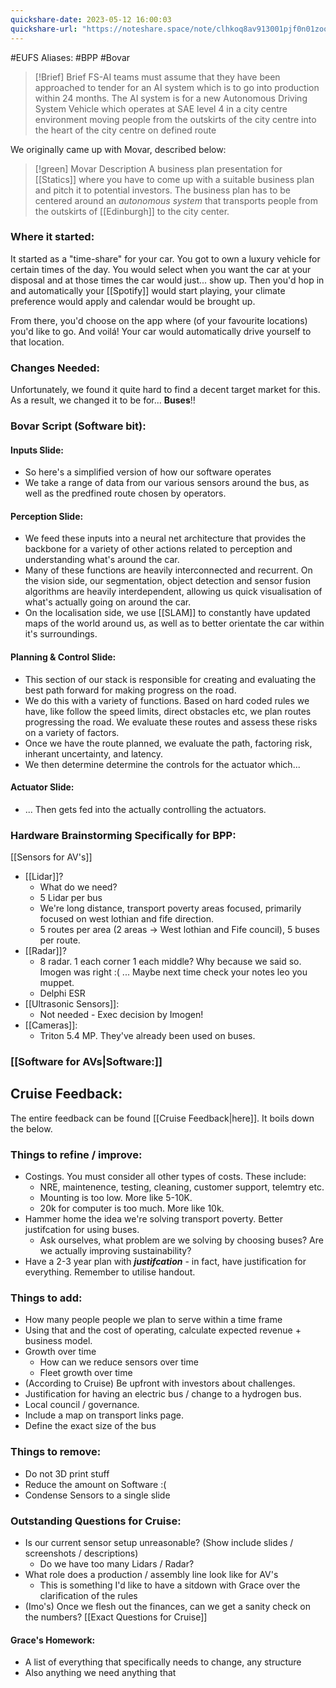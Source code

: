 ```yaml
---
quickshare-date: 2023-05-12 16:00:03
quickshare-url: "https://noteshare.space/note/clhkoq8av913001pjf0n01zoo#Zh5NEp7VQEnLpd516S2V/hiiaGO5jPjXE0meaQZ6jy0"
---
```

#EUFS 
Aliases: 
#BPP #Bovar

> [!Brief] Brief
> FS-AI teams must assume that they have been approached to tender for an AI system which is to go into production within 24 months. The AI system is for a new Autonomous Driving System Vehicle which operates at SAE level 4 in a city centre environment moving people from the outskirts of the city centre into the heart of the city centre on defined route

We originally came up with Movar, described below:
> [!green] Movar Description
 A business plan presentation for [[Statics]] where you have to come up with a suitable business plan and pitch it to potential investors. 
 The business plan has to be centered around an *autonomous system* that transports  people from the outskirts of [[Edinburgh]] to the city center. 

### Where it started:
It started as a "time-share" for your car. You got to own a luxury vehicle for certain times of the day. You would select when you want the car at your disposal and at those times the car would just... show up. Then you'd hop in and automatically your [[Spotify]] would start playing, your climate preference would apply and calendar would be brought up. 

From there, you'd choose on the app where (of your favourite locations) you'd like to go. And voilá! Your car would automatically drive yourself to that location. 

### Changes Needed:
Unfortunately, we found it quite hard to find a decent target market for this. As a result, we changed it to be for... **Buses**!! 

### Bovar Script (Software bit):
#### Inputs Slide:
- So here's a simplified version of how our software operates
- We take a range of data from our various sensors around the bus, as well as the predfined route chosen by operators.

#### Perception Slide:
- We feed these inputs into a neural net architecture that provides the backbone for a variety of other actions related to perception and understanding what's around the car. 
- Many of these functions are heavily interconnected and recurrent. On the vision side,  our segmentation, object detection and sensor fusion algorithms are heavily interdependent, allowing us quick visualisation of what's actually going on around the car.
- On the localisation side, we use [[SLAM]] to constantly have updated maps of the world around us, as well as to better orientate the car within it's surroundings.

#### Planning & Control Slide:
- This section of our stack is responsible for creating and evaluating the best path forward for making progress on the road. 
- We do this with a variety of functions. Based on hard coded rules we have, like follow the speed limits, direct obstacles etc, we plan routes progressing the road. We evaluate these routes and assess these risks on a variety of factors. 
- Once we have the route planned, we evaluate the path, factoring risk, inherant uncertainty, and  latency. 
- We then determine determine the controls for the actuator which...

#### Actuator Slide:
- ... Then gets fed into the actually controlling the actuators. 



### Hardware Brainstorming Specifically for BPP:
[[Sensors for AV's]]
- [[Lidar]]?
	- What do we need?
	- 5 Lidar per bus
	- We're long distance, transport poverty areas focused, primarily focused on west lothian and fife direction. 
	- 5 routes per area (2 areas -> West lothian and Fife council), 5 buses per route. 
- [[Radar]]?
	- 8 radar. 1 each corner 1 each middle? Why because we said so. Imogen was right :( ... Maybe next time check your notes leo you muppet. 
	- Delphi ESR
- [[Ultrasonic Sensors]]:
	- Not needed - Exec decision by Imogen!
- [[Cameras]]:
	- Triton 5.4 MP. They've already been used on buses. 

### [[Software for AVs|Software:]]




## Cruise Feedback:
The entire feedback can be found [[Cruise Feedback|here]]. It boils down the below. 
### Things to refine / improve:
- Costings. You must consider all other types of costs. These include:
	- NRE, maintenence, testing, cleaning, customer support, telemtry etc.
	- Mounting is too low. More like 5-10K. 
	- 20k for computer is too much. More like 10k.
- Hammer home the idea we're solving transport poverty. Better justifcation for using buses. 
	- Ask ourselves, what problem are we solving by choosing buses? Are we actually improving sustainability?
- Have a 2-3 year plan with ***justifcation*** - in fact, have justification for everything. Remember to utilise handout. 

### Things to add:
- How many people people we plan to serve within a time frame
- Using that and the cost of operating, calculate expected revenue + business model.
- Growth over time
	- How can we reduce sensors over time
	- Fleet growth over time
- (According to Cruise) Be upfront with investors about challenges. 
- Justification for having an electric bus / change to a hydrogen bus. 
- Local council / governance. 
- Include a map on transport links page. 
- Define the exact size of the bus

### Things to remove:
- Do not 3D print stuff
- Reduce the amount on Software :(
- Condense Sensors to a single slide

### Outstanding Questions for Cruise:
- Is our current sensor setup unreasonable? (Show include slides / screenshots / descriptions)
	- Do we have too many Lidars / Radar?
- What role does a production / assembly line look like for AV's
	- This is something I'd like to have a sitdown with Grace over the clarification of the rules
- (Imo's) Once we flesh out the finances, can we get a sanity check on the numbers? 
[[Exact Questions for Cruise]]



#### Grace's Homework:
- A list of everything that specifically needs to change, any structure
- Also anything we need anything that

